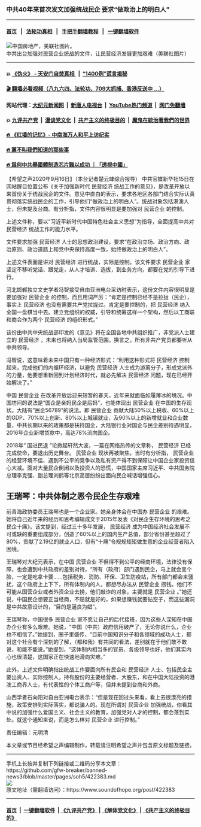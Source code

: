 ### 中共40年来首次发文加强统战民企 要求“做政治上的明白人”
------------------------

#### [首页](https://github.com/gfw-breaker/banned-news3/blob/master/README.md) &nbsp;&nbsp;|&nbsp;&nbsp; [法轮功真相](https://github.com/begood0513/basic/blob/master/README.md)  &nbsp;&nbsp;|&nbsp;&nbsp; [手把手翻墙教程](https://github.com/gfw-breaker/guides/wiki)  &nbsp;&nbsp;|&nbsp;&nbsp; [一键翻墙软件](https://github.com/gfw-breaker/nogfw/blob/master/README.md)  



<div><img alt="中国房地产，美联社图片。" src="https://img.soundofhope.org/2020-07/fb307cc2-ab27-433e-bad5-61a8bf1f4334-1595016190939.jpeg"/>
<br/><figcaption class="caption">
 中共出台加强对民营企业统战的文件，让民营经济发展更加艰难（美联社图片）
</figcaption></div><hr/>

#### 💥 [《伪火》 - 天安门自焚真相 ](http://158.247.195.190:10000/videos/blog/weihuo.html)&nbsp; |&nbsp; [“1400例”谎言揭秘  ](http://158.247.195.190:10000/videos/blog/jiexi1400.html)

#### [ 🎬  翻墙必看视频（八九六四、法轮功、709大抓捕、香港反送中 ...）](https://github.com/gfw-breaker/links/blob/master/banned.md)

#### 网站代理：[大纪元新闻网](http://158.247.195.190:10080/gb/) &nbsp;|&nbsp; [新唐人电视台](http://158.247.195.190:8808/gb/)  &nbsp;|&nbsp; [YouTube热门频道](http://158.247.195.190/youtube.html) &nbsp;|&nbsp; [网门免翻墙](http://158.247.195.190:11000/show.aspx?name=ogHome)

#### 💥 [九评共产党](http://158.247.195.190:10000/videos/res/jiuping/)&nbsp; |&nbsp; [漫谈党文化](http://158.247.195.190:10000/videos/res/mtdwh/)&nbsp; |&nbsp; [共产主义的终极目的](http://158.247.195.190:10000/videos/res/zjmd/)&nbsp; |&nbsp; [魔鬼在統治著我們的世界](http://158.247.195.190:10000/videos/res/TheSpecter/)  

#### [ 🔥  《红墙的记忆》- 中南海万人和平上访纪实](http://158.247.195.190:10000/videos/news/../legend/index.html)

#### [ 🔥  黨不叫我們知道的那些事](http://158.247.195.190:10000/videos/news/truth02.html)

#### [ 🔥  爲何中共舉國體制造芯片難以成功 ｜「透視中國」](http://158.247.195.190:10000/videos/news/don03.html)

<div><div class="Content__Wrapper sc-1bvya0-0 grZQxZ">
 <p class="meta-top">
  <span class="meta">
   【希望之声2020年9月16日】（本台记者楚云珒综合报导）
  </span>
  中共官媒新华社15日在网站醒目位置公布《关于加强新时代
  <ok href="/term/112406">
   民营经济
  </ok>
  统战工作的意见》，是改革开放以来首份关于统战民企的文件。意见中直白的表示，要求各地区各部门结合实际认真贯彻落实统战民企的工作，引导他们“做政治上的明白人”。统战对象包括港澳人士，但未提及台商。有分析指，文件内容很明显是要加强对
  <ok href="/term/69464">
   民营企业
  </ok>
  的控制。
 </p>
 <p>
  上述文件称，要以“习近平新时代中国特色社会主义思想”为指导，全面提高中共对
  <ok href="/term/112406">
   民营经济
  </ok>
  统战工作的能力水平。
 </p>
 <div class="AD_Embed__Wrap-sc-1xslmin-0 igMuqX module desktop">
  <div>
  </div>
 </div>
 <p>
  文件要求加强
  <ok href="/term/112406">
   民营经济
  </ok>
  人士的思想政治建设，要求“在政治立场、政治方向、政治原则、政治道路上和党中央保持高度一致，始终做政治上的明白人”。
 </p>
 <p>
  上述文件表面是讲对
  <ok href="/term/112406">
   民营经济
  </ok>
  进行统战，实际是控制。该文件要求
  <ok href="/term/69464">
   民营企业
  </ok>
  家坚定不移听党话、跟党走，从人才培训、选拔，到业务方向，都要在党的引导下进行。
 </p>
 <p>
  河北邯郸独立文史学者冯智接受自由亚洲电台采访时表示，这份文件内容很明显是要加强对
  <ok href="/term/69464">
   民营企业
  </ok>
  的控制，而且用词严厉：“肯定是控制已经不是拉拢（民企），事实上
  <ok href="/term/112406">
   民营经济
  </ok>
  也没有需要共产党拉拢过。肯定是要控制的，把
  <ok href="/term/112406">
   民营经济
  </ok>
  纳入全国一盘棋当中去。建立党组织的权威，引导和统筹这样一个架构，然后以工商联和商会作为两个
  <ok href="/term/112406">
   民营经济
  </ok>
  的组织形式。”
 </p>
 <p>
  该份由中共中央统战部印发的《意见》将在全国各地中共组织推广，非党派人士建立的
  <ok href="/term/112406">
   民营经济
  </ok>
  ，未来也将纳入当局监管范围。换言之，所有非共产党员都要听从中共领导。
 </p>
 <p>
  冯智说，这意味着未来中国只有一种经济形式：“利用这种形式将
  <ok href="/term/112406">
   民营经济
  </ok>
  控制起来，完成他们的内循环经济，以避免
  <ok href="/term/112406">
   民营经济
  </ok>
  人士成为游离分子，形成党派外的力量，他要想重新回到计划经济时代，就必先解决
  <ok href="/term/112406">
   民营经济
  </ok>
  问题，现在已经开始解决了。”
 </p>
 <p>
  中国
  <ok href="/term/69464">
   民营企业
  </ok>
  在改革开放后迎来短暂的春天，近年来就面临如履薄冰的境况。中国坊间的说法是“国企是亲妈民企是后妈”，也能体现出
  <ok href="/term/69464">
   民营企业
  </ok>
  在中国的生存现状。大陆有“民企56789”的说法。即
  <ok href="/term/69464">
   民营企业
  </ok>
  贡献大陆50%以上税收、60%以上的GDP、70%以上创新、80%以上城镇就业，及90%以上的新增就业和企业数量，中共长期以来的政策都是扶持国企，大陆银行业对国企与民企差别待遇明显，2016年企业新增贷款中，高达78%流向国企。
 </p>
 <p>
  2018年“
  <ok href="/term/3980">
   国进民退
  </ok>
  ”论掀起轩然大波，一篇在网络热传的文章称，
  <ok href="/term/112406">
   民营经济
  </ok>
  已经完成使命，要退出历史舞台。
  <ok href="/term/69464">
   民营企业
  </ok>
  现状再被聚焦。当时有分析指，
  <ok href="/term/69464">
   民营企业
  </ok>
  的经营环境不佳、遇到不公平的竞争以及私有资产得不到保障让中国企业家投资信心大减。面对大量民企倒闭以及投资人的恐慌，中国国家主席习近平、中共国务院总理李克强、副总理刘鹤等北京高层纷纷出面向民企喊话增强信心。
 </p>
 <h2>
  王瑞琴：中共体制之恶令民企生存艰难
 </h2>
 <p>
  前青海政协委员王瑞琴也是一个企业家。她亲身体会在中国办
  <ok href="/term/69464">
   民营企业
  </ok>
  的艰难。她将自己近年来的经历和思考编辑成文于2015年发表《对民企生存环境的思考之民企十痛》。该文提到，经过三十多年发展，
  <ok href="/term/112406">
   民营经济
  </ok>
  成为中国经济社会发展不可或缺的重要组成部分，创造了60%以上的国内生产总值，部分省份甚至超过了80%，贡献了2.19亿的就业人口，但有“十痛”令规规矩矩做生意的企业经营者陷入困境。
 </p>
 <div class="AD_Embed__Wrap-sc-1xslmin-0 igMuqX module desktop">
  <div>
  </div>
 </div>
 <p>
  王瑞琴对大纪元表示，在中国
  <ok href="/term/69464">
   民营企业
  </ok>
  不但得不到公平的经商环境，法律没有保障，也会遭到中共政府的差别对待，“所有（政府）部门遇到民企，马上就会变个脸，一定是吃拿卡要......包括税务、消防、环保、卫生防疫站，所有部门都会来骚扰，这个政府上上下下，所有体制内的人，都想尽办法从
  <ok href="/term/69464">
   民营企业
  </ok>
  捞钱。他们不可能从国营企业或者外资企业去捞，他们敲诈的对象，主要就是
  <ok href="/term/69464">
   民营企业
  </ok>
  。”她还说，中国民企想要正当经商，不赔就是好的，如果想赚钱就要钻空子，而这些漏洞是中共故意设计的，“目的是逼良为娼”。
 </p>
 <p>
  王瑞琴称，中国很多
  <ok href="/term/69464">
   民营企业
  </ok>
  家不愿让自己的后代接班，因为这些人深知在中国办企业有多么艰难。她说，“中国（中共）政府信用破产了，无论你说什么，企业也不相信了。”她提到，圈子里盛传，“目前中国知识分子和各领域的成功人士，都对这个社会有个深刻的了解，（都和我）有共同的看法，差别就在于他们敢不敢说，和能不能说。”她提到，“这体制内相当多的官员、各级领导也好，他们其实内心也很清楚，这国家正在快速地滑向灾难。”
 </p>
 <p>
  此外，上述文件明确指出统战工作要面向所有民企和
  <ok href="/term/112406">
   民营经济
  </ok>
  人士、包括民企主要出资人、实际控制人，持有股份的主要经营者、大股东，和在中国大陆投资的港澳工商界人士，有代表性的个体工商户等，但并未提到台商和外商。
 </p>
 <p>
  山西学者石向阳对自由亚洲电台表示：“但是现在回过头来看，看上去很漂亮的措施，政策安排到实际落实，都说骗人的。现在所谓对
  <ok href="/term/69464">
   民营企业
  </ok>
  加强统战，你看其中说的加强什么爱国主义、社会主义的教育，加强党对人才的控制，都会落到实处。就这个通知来说，而是怎么样对
  <ok href="/term/69464">
   民营企业
  </ok>
  进行控制。”
 </p>
 <p class="meta-btm">
  责任编辑：元明清
 </p>
 <p class="meta-btm">
  本文章或节目经希望之声编辑制作，转载请注明希望之声并包含原文标题及链接。
 </p>
</div>
</div>
<hr/>
手机上长按并复制下列链接或二维码分享本文章：<br/>
https://github.com/gfw-breaker/banned-news3/blob/master/pages/soh5/422383.md <br/>
<a href='https://github.com/gfw-breaker/banned-news3/blob/master/pages/soh5/422383.md'><img src='https://github.com/gfw-breaker/banned-news3/blob/master/pages/soh5/422383.md.png'/></a> <br/>
原文地址（需翻墙访问）：https://www.soundofhope.org/post/422383


------------------------
#### [首页](https://github.com/gfw-breaker/banned-news3/blob/master/README.md) &nbsp;|&nbsp; [一键翻墙软件](https://github.com/gfw-breaker/nogfw/blob/master/README.md) &nbsp;| [《九评共产党》](https://github.com/gfw-breaker/9ping.md/blob/master/README.md#九评之一评共产党是什么) | [《解体党文化》](https://github.com/gfw-breaker/jtdwh.md/blob/master/README.md) | [《共产主义的终极目的》](https://github.com/gfw-breaker/gczydzjmd.md/blob/master/README.md)


<img src='http://gfw-breaker.win/banned-news3/pages/soh5/422383.md' width='0px' height='0px'/>